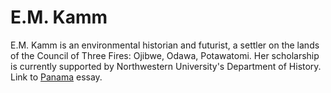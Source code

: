 # E.M. Kamm

 E.M. Kamm is an environmental historian and futurist, a settler on the lands of the Council of Three Fires: Ojibwe, Odawa, Potawatomi.
 Her scholarship is currently supported by Northwestern University's Department of History.
Link to [Panama](Panama) essay.
